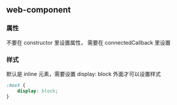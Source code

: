 ## web-component

### 属性
不要在 constructor 里设置属性， 需要在 connectedCallback 里设置


### 样式
默认是 inline 元素，需要设置 display: block 外面才可以设置样式
```css
:host {
    display: block; 
}

```